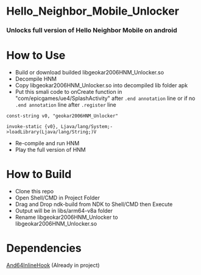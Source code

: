 # Hello_Neighbor_Mobile_Unlocker
### Unlocks full version of Hello Neighbor Mobile on android

# How to Use
* Build or download builded libgeokar2006HNM_Unlocker.so
* Decompile HNM
* Copy libgeokar2006HNM_Unlocker.so into decompiled lib folder apk
* Put this smali code to onCreate function in "com/epicgames/ue4/SplashActivity" after `.end annotation` line or if no `.end annotation` line after `.register` line
```smali
const-string v0, "geokar2006HNM_Unlocker"

invoke-static {v0}, Ljava/lang/System;->loadLibrary(Ljava/lang/String;)V
```
* Re-compile and run HNM
* Play the full version of HNM

# How to Build
* Clone this repo
* Open Shell/CMD in Project Folder
* Drag and Drop ndk-build from NDK to Shell/CMD then Execute
* Output will be in libs/arm64-v8a folder
* Rename libgeokar2006HNM_Unlocker to libgeokar2006HNM_Unlocker.so

# Dependencies
[And64InlineHook](https://github.com/Rprop/And64InlineHook) (Already in project)
